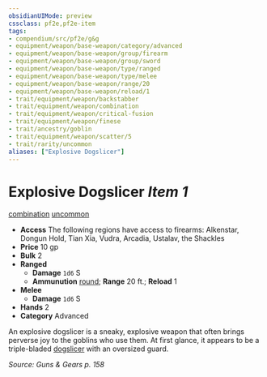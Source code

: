 ```yaml
---
obsidianUIMode: preview
cssclass: pf2e,pf2e-item
tags:
- compendium/src/pf2e/g&g
- equipment/weapon/base-weapon/category/advanced
- equipment/weapon/base-weapon/group/firearm
- equipment/weapon/base-weapon/group/sword
- equipment/weapon/base-weapon/type/ranged
- equipment/weapon/base-weapon/type/melee
- equipment/weapon/base-weapon/range/20
- equipment/weapon/base-weapon/reload/1
- trait/equipment/weapon/backstabber
- trait/equipment/weapon/combination
- trait/equipment/weapon/critical-fusion
- trait/equipment/weapon/finese
- trait/ancestry/goblin
- trait/equipment/weapon/scatter/5
- trait/rarity/uncommon
aliases: ["Explosive Dogslicer"]
---
```

# Explosive Dogslicer *Item 1*  
[combination](combination-g-g.md)  [uncommon](uncommon.md)  

- **Access** The following regions have access to firearms: Alkenstar, Dongun Hold, Tian Xia, Vudra, Arcadia, Ustalav, the Shackles
- **Price** 10 gp
- **Bulk** 2
- **Ranged**  
  - **Damage** `1d6` S
  - **Ammunution** [round](round-5-g-g.md); **Range** 20 ft.; **Reload** 1
- **Melee**  
  - **Damage** `1d6` S
- **Hands** 2
- **Category** Advanced

An explosive dogslicer is a sneaky, explosive weapon that often brings perverse joy to the goblins who use them. At first glance, it appears to be a triple-bladed [dogslicer](dogslicer.md) with an oversized guard.

*Source: Guns & Gears p. 158*